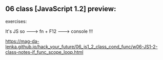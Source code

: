 ## 06 class [JavaScript 1.2] preview:

exercises:

It's JS so ---> fn + F12 ---> console !!!

https://mag-da-lenka.github.io/hack_your_future/06_js1_2_class_cond_func/w06-JS1-2-class-notes-if_func_scope_loop.html